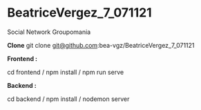 # BeatriceVergez_7_071121
Social Network Groupomania

**Clone**
git clone git@github.com:bea-vgz/BeatriceVergez_7_071121

**Frontend :**

cd frontend /
npm install /
npm run serve


**Backend :**

cd backend /
npm install /
nodemon server
